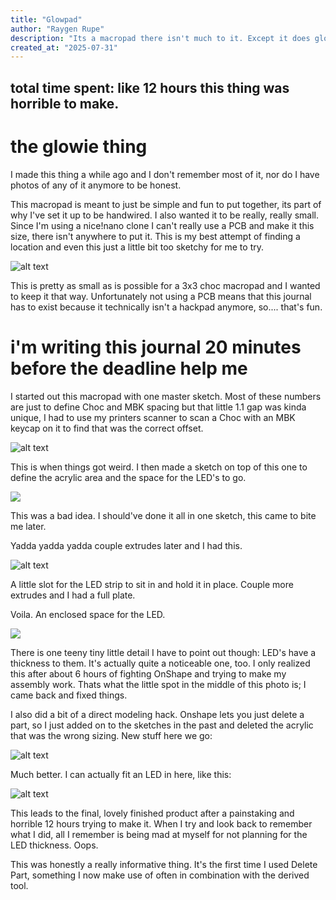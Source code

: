 ```yaml
---
title: "Glowpad"
author: "Raygen Rupe"
description: "Its a macropad there isn't much to it. Except it does glow which is cool"
created_at: "2025-07-31"
---
```


## total time spent: like 12 hours this thing was horrible to make.

# the glowie thing

I made this thing a while ago and I don't remember most of it, nor do I have photos of any of it anymore to be honest.

This macropad is meant to just be simple and fun to put together, its part of why I've set it up to be handwired. I also wanted it to be really, really small. Since I'm using a nice!nano clone I can't really use a PCB and make it this size, there isn't anywhere to put it. This is my best attempt of finding a location and even this just a little bit too sketchy for me to try.

![alt text](pictures/pcbnew_mU8lSelHEY.png)

This is pretty as small as is possible for a 3x3 choc macropad and I wanted to keep it that way. Unfortunately not using a PCB means that this journal has to exist because it technically isn't a hackpad anymore, so.... that's fun.

# i'm writing this journal 20 minutes before the deadline help me

I started out this macropad with one master sketch. Most of these numbers are just to define Choc and MBK spacing but that little 1.1 gap was kinda unique, I had to use my printers scanner to scan a Choc with an MBK keycap on it to find that was the correct offset.

![alt text](pictures/chrome_TyNsz1e28b.png)

This is when things got weird. I then made a sketch on top of this one to define the acrylic area and the space for the LED's to go.

![](pictures/chrome_VIsu04PSNF.png)

This was a bad idea. I should've done it all in one sketch, this came to bite me later.

Yadda yadda yadda couple extrudes later and I had this.

![alt text](pictures/chrome_VQ5ftFFQmr.png)

A little slot for the LED strip to sit in and hold it in place. Couple more extrudes and I had a full plate.

Voila. An enclosed space for the LED.

![](pictures/chrome_TmlqQv38CN.png)

There is one teeny tiny little detail I have to point out though: LED's have a thickness to them. It's actually quite a noticeable one, too. I only realized this after about 6 hours of fighting OnShape and trying to make my assembly work. Thats what the little spot in the middle of this photo is; I came back and fixed things.

I also did a bit of a direct modeling hack. Onshape lets you just delete a part, so I just added on to the sketches in the past and deleted the acrylic that was the wrong sizing. New stuff here we go:

![alt text](pictures/chrome_q48FbuQLbe.png)

Much better. I can actually fit an LED in here, like this:

![alt text](pictures/chrome_9fA8hzbQZI.png)

This leads to the final, lovely finished product after a painstaking and horrible 12 hours trying to make it. When I try and look back to remember what I did, all I remember is being mad at myself for not planning for the LED thickness. Oops.

This was honestly a really informative thing. It's the first time I used Delete Part, something I now make use of often in combination with the derived tool.
